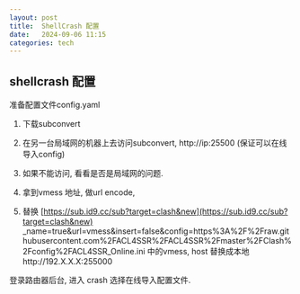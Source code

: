 ```yaml
---
layout: post
title:  ShellCrash 配置
date:   2024-09-06 11:15
categories: tech 
---
```



## shellcrash 配置

准备配置文件config.yaml

1. 下载subconvert

2. 在另一台局域网的机器上去访问subconvert, http://ip:25500 (保证可以在线导入config)

3. 如果不能访问, 看看是否是局域网的问题.
   
4. 拿到vmess 地址, 做url encode,
    
5. 替换 [https://sub.id9.cc/sub?target=clash&new](https://sub.id9.cc/sub?target=clash&new) _name=true&url=vmess&insert=false&config=https%3A%2F%2Fraw.githubusercontent.com%2FACL4SSR%2FACL4SSR%2Fmaster%2FClash%2Fconfig%2FACL4SSR_Online.ini 中的vmess, host 替换成本地http://192.X.X.X:255000

登录路由器后台, 进入 crash 选择在线导入配置文件.